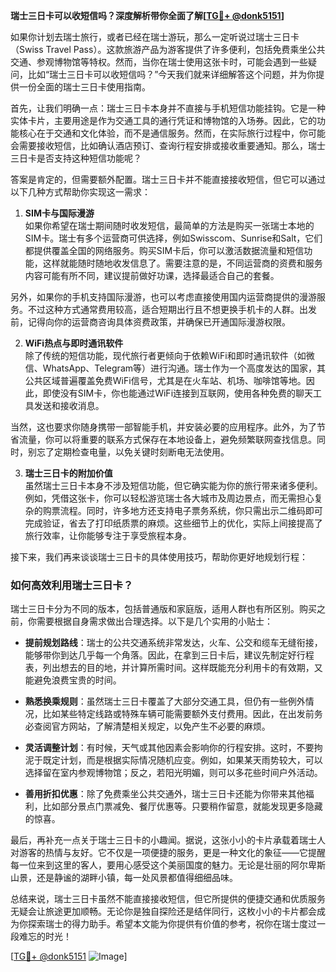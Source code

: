 **瑞士三日卡可以收短信吗？深度解析带你全面了解[[TG💪+ @donk5151](https://t.me/s/donk5151)]**

如果你计划去瑞士旅行，或者已经在瑞士游玩，那么一定听说过瑞士三日卡（Swiss Travel Pass）。这款旅游产品为游客提供了许多便利，包括免费乘坐公共交通、参观博物馆等特权。然而，当你在瑞士使用这张卡时，可能会遇到一些疑问，比如“瑞士三日卡可以收短信吗？”今天我们就来详细解答这个问题，并为你提供一份全面的瑞士三日卡使用指南。

首先，让我们明确一点：瑞士三日卡本身并不直接与手机短信功能挂钩。它是一种实体卡片，主要用途是作为交通工具的通行凭证和博物馆的入场券。因此，它的功能核心在于交通和文化体验，而不是通信服务。然而，在实际旅行过程中，你可能会需要接收短信，比如确认酒店预订、查询行程安排或接收重要通知。那么，瑞士三日卡是否支持这种短信功能呢？

答案是肯定的，但需要额外配置。瑞士三日卡并不能直接接收短信，但它可以通过以下几种方式帮助你实现这一需求：

1. **SIM卡与国际漫游**  
如果你希望在瑞士期间随时收发短信，最简单的方法是购买一张瑞士本地的SIM卡。瑞士有多个运营商可供选择，例如Swisscom、Sunrise和Salt，它们都提供覆盖全国的网络服务。购买SIM卡后，你可以激活数据流量和短信功能，这样就能随时随地收发信息了。需要注意的是，不同运营商的资费和服务内容可能有所不同，建议提前做好功课，选择最适合自己的套餐。

另外，如果你的手机支持国际漫游，也可以考虑直接使用国内运营商提供的漫游服务。不过这种方式通常费用较高，适合短期出行且不想更换手机卡的人群。出发前，记得向你的运营商咨询具体资费政策，并确保已开通国际漫游权限。

2. **WiFi热点与即时通讯软件**  
除了传统的短信功能，现代旅行者更倾向于依赖WiFi和即时通讯软件（如微信、WhatsApp、Telegram等）进行沟通。瑞士作为一个高度发达的国家，其公共区域普遍覆盖免费WiFi信号，尤其是在火车站、机场、咖啡馆等地。因此，即使没有SIM卡，你也能通过WiFi连接到互联网，使用各种免费的聊天工具发送和接收消息。

当然，这也要求你随身携带一部智能手机，并安装必要的应用程序。此外，为了节省流量，你可以将重要的联系方式保存在本地设备上，避免频繁联网查找信息。同时，别忘了定期检查电量，以免关键时刻断电无法使用。

3. **瑞士三日卡的附加价值**  
虽然瑞士三日卡本身不涉及短信功能，但它确实能为你的旅行带来诸多便利。例如，凭借这张卡，你可以轻松游览瑞士各大城市及周边景点，而无需担心复杂的购票流程。同时，许多地方还支持电子票务系统，你只需出示二维码即可完成验证，省去了打印纸质票的麻烦。这些细节上的优化，实际上间接提高了旅行效率，让你能够专注于享受旅程本身。

接下来，我们再来谈谈瑞士三日卡的具体使用技巧，帮助你更好地规划行程：

### 如何高效利用瑞士三日卡？
瑞士三日卡分为不同的版本，包括普通版和家庭版，适用人群也有所区别。购买之前，你需要根据自身需求做出合理选择。以下是几个实用的小贴士：

- **提前规划路线**：瑞士的公共交通系统非常发达，火车、公交和缆车无缝衔接，能够带你到达几乎每一个角落。因此，在拿到三日卡后，建议先制定好行程表，列出想去的目的地，并计算所需时间。这样既能充分利用卡的有效期，又能避免浪费宝贵的时间。

- **熟悉换乘规则**：虽然瑞士三日卡覆盖了大部分交通工具，但仍有一些例外情况，比如某些特定线路或特殊车辆可能需要额外支付费用。因此，在出发前务必查阅官方网站，了解清楚相关规定，以免产生不必要的麻烦。

- **灵活调整计划**：有时候，天气或其他因素会影响你的行程安排。这时，不要拘泥于既定计划，而是根据实际情况随机应变。例如，如果某天雨势较大，可以选择留在室内参观博物馆；反之，若阳光明媚，则可以多花些时间户外活动。

- **善用折扣优惠**：除了免费乘坐公共交通外，瑞士三日卡还能为你带来其他福利，比如部分景点门票减免、餐厅优惠等。只要稍作留意，就能发现更多隐藏的惊喜。

最后，再补充一点关于瑞士三日卡的小趣闻。据说，这张小小的卡片承载着瑞士人对游客的热情与友好。它不仅是一项便捷的服务，更是一种文化的象征——它提醒每一位来到这里的客人，要用心感受这个美丽国度的魅力。无论是壮丽的阿尔卑斯山景，还是静谧的湖畔小镇，每一处风景都值得细细品味。

总结来说，瑞士三日卡虽然不能直接接收短信，但它所提供的便捷交通和优质服务无疑会让旅途更加顺畅。无论你是独自探险还是结伴同行，这枚小小的卡片都会成为你探索瑞士的得力助手。希望本文能为你提供有价值的参考，祝你在瑞士度过一段难忘的时光！

[[TG💪+ @donk5151](https://t.me/s/donk5151) ![Image](https://i.postimg.cc/rwNCRYN7/Snipaste-2025-04-30-17-27-05.png)]